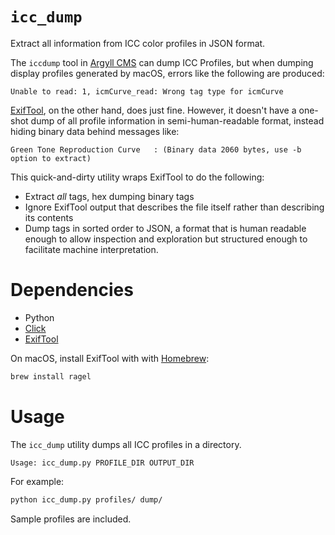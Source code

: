 # `icc_dump`

Extract all information from ICC color profiles in JSON format.

The `iccdump` tool in [Argyll CMS](http://www.argyllcms.com/) can dump ICC
Profiles, but when dumping display profiles generated by macOS, errors like the
following are produced:
```
Unable to read: 1, icmCurve_read: Wrong tag type for icmCurve
```

[ExifTool](https://exiftool.org/), on the other hand, does just fine.  However,
it doesn't have a one-shot dump of all profile information in
semi-human-readable format, instead hiding binary data behind messages like:

```
Green Tone Reproduction Curve   : (Binary data 2060 bytes, use -b option to extract)
```

This quick-and-dirty utility wraps ExifTool to do the following:

* Extract _all_ tags, hex dumping binary tags
* Ignore ExifTool output that describes the file itself rather than describing
  its contents
* Dump tags in sorted order to JSON, a format that is human readable enough to
  allow inspection and exploration but structured enough to facilitate machine
  interpretation.

# Dependencies
* Python
* [Click](https://click.palletsprojects.com/en/7.x/)
* [ExifTool](https://exiftool.org/)

On macOS, install ExifTool with with [Homebrew](https://brew.sh/):
```bash
brew install ragel
```

# Usage
The `icc_dump` utility dumps all ICC profiles in a directory.

```
Usage: icc_dump.py PROFILE_DIR OUTPUT_DIR
```

For example:

```bash
python icc_dump.py profiles/ dump/
```

Sample profiles are included.

